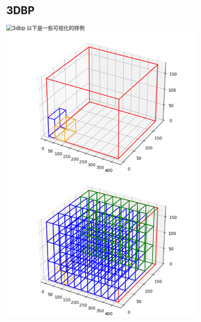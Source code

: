 # 3DBP
![3dbp](3DBP.gif)
以下是一些可视化的样例
![ex1](2022-05-08-19-49-52.png)
![ex2](2022-05-08-19-49-53.png)
